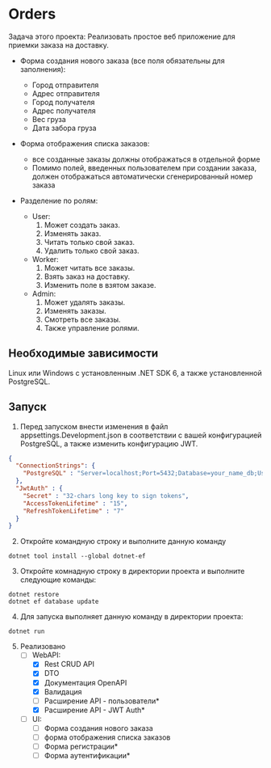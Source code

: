 Orders
=============================

Задача этого проекта: Реализовать простое веб приложение
для приемки заказа на доставку.
- Форма создания нового заказа (все поля обязательны для заполнения):
    - Город отправителя
    - Адрес отправителя
    - Город получателя
    - Адрес получателя
    - Вес груза
    - Дата забора груза


- Форма отображения списка заказов:
    - все созданные заказы должны отображаться в отдельной форме
    - Помимо полей, введенных пользователем при создании заказа, должен отображаться 
  автоматически сгенерированный номер заказа

- Разделение по ролям:
  - User:
    1. Может создать заказ.
    2. Изменять заказ.
    3. Читать только свой заказ.
    4. Удалить только свой заказ.
  - Worker:
    1. Может читать все заказы.
    2. Взять заказ на доставку.
    3. Изменить поле в взятом заказе.
  - Admin:
    1. Может удалять заказы.
    2. Изменять заказы.
    3. Смотреть все заказы.
    4. Также управление ролями.

Необходимые зависимости
------------
Linux или Windows с установленным .NET SDK 6,
а также установленной PostgreSQL.

Запуск
-----------

1. Перед запуском внести изменения в файл appsettings.Development.json
 в соответствии с вашей конфигурацией PostgreSQL, а также изменить конфигурацию 
 JWT.
 
```json
{
  "ConnectionStrings": {
    "PostgreSQL" : "Server=localhost;Port=5432;Database=your_name_db;User Id=db_user;Password=your_password"
  },
  "JwtAuth" : {
    "Secret" : "32-chars long key to sign tokens",
    "AccessTokenLifetime" : "15", 
    "RefreshTokenLifetime" : "7"
  }
}
```
2. Откройте командную строку и выполните данную команду
```shell
dotnet tool install --global dotnet-ef
```
3. Откройте комнадную строку в директории проекта и выполните следующие команды:
```shell
dotnet restore
dotnet ef database update
```
4. Для запуска выполняет данную команду в директории проекта:
```shell
dotnet run
```

5. Реализовано
   - [ ] WebAPI:
     - [x] Rest CRUD API
     - [x] DTO
     - [x] Документация OpenAPI
     - [x] Валидация
     - [ ] Расширение API - пользователи*
     - [x] Расширение API - JWT Auth*
   - [ ] UI:
     - [ ] Форма создания нового заказа
     - [ ] форма отображения списка заказов
     - [ ] Форма регистрации*
     - [ ] Форма аутентификации*